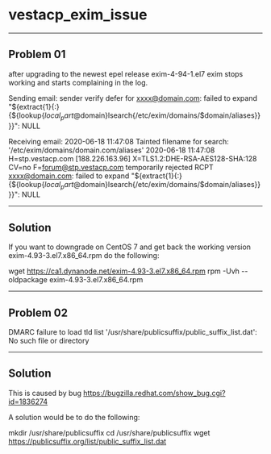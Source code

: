 # vestacp_exim_issue

-----------------------------------------
Problem 01
-----------------------------------------

after upgrading to the newest epel release exim-4-94-1.el7 exim stops working and starts complaining in the log.

Sending email:
sender verify defer for <xxxx@domain.com>: failed to expand "${extract{1}{:}{${lookup{$local_part@$domain}lsearch{/etc/exim/domains/$domain/aliases}}}}": NULL

Receiving email:
2020-06-18 11:47:08 Tainted filename for search: '/etc/exim/domains/domain.com/aliases'
2020-06-18 11:47:08 H=stp.vestacp.com [188.226.163.96] X=TLS1.2:DHE-RSA-AES128-SHA:128 CV=no F=<forum@stp.vestacp.com> temporarily rejected RCPT <xxxx@domain.com>: failed to expand "${extract{1}{:}{${lookup{$local_part@$domain}lsearch{/etc/exim/domains/$domain/aliases}}}}": NULL


-----------------------------------------
Solution
-----------------------------------------

If you want to downgrade on CentOS 7 and get back the working version exim-4.93-3.el7.x86_64.rpm do the following:

wget https://ca1.dynanode.net/exim-4.93-3.el7.x86_64.rpm
rpm -Uvh --oldpackage exim-4.93-3.el7.x86_64.rpm



-----------------------------------------
Problem 02
-----------------------------------------

DMARC failure to load tld list '/usr/share/publicsuffix/public_suffix_list.dat': No such file or directory

-----------------------------------------
Solution
-----------------------------------------

This is caused by bug https://bugzilla.redhat.com/show_bug.cgi?id=1836274

A solution would be to do the following:

mkdir /usr/share/publicsuffix
cd /usr/share/publicsuffix
wget https://publicsuffix.org/list/public_suffix_list.dat
